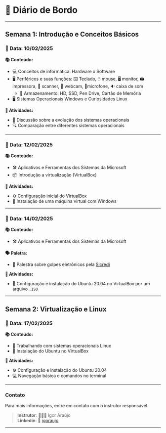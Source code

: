 # 📓 Diário de Bordo

---

## Semana 1: Introdução e Conceitos Básicos

### 📅 Data: 10/02/2025
**📚 Conteúdo:**
- 💻 Conceitos de informática: Hardware x Software
- 🖥️ Periféricos e suas funções: :keyboard: Teclado, :computer_mouse: mouse, :desktop_computer: monitor, :printer: impressora, :fax: scanner, :movie_camera: webcam, :microphone:microfone, :sound: caixa de som
    - :floppy_disk: Armazenamento: HD, SSD, Pen Drive, Cartão de Memória
- 🖥️ Sistemas Operacionais Windows e Curiosidades Linux

**📝 Atividades:**
- 💬 Discussão sobre a evolução dos sistemas operacionais
- 🔍 Comparação entre diferentes sistemas operacionais

---

### 📅 Data: 12/02/2025
**📚 Conteúdo:**
- 🛠️ Aplicativos e Ferramentas dos Sistemas da Microsoft
- 📦 Introdução a virtualização (VirtualBox)

**📝 Atividades:**
- ⚙️ Configuração inicial do VirtualBox
- 💾 Instalação de uma máquina virtual com Windows

---

### 📅 Data: 14/02/2025
**📚 Conteúdo:**
- 🛠️ Aplicativos e Ferramentas dos Sistemas da Microsoft

**:speaking_head: Paletra:**
- :bank: Palestra sobre golpes eletrônicos pela [Sicredi](https://www.sicredi.com.br/home/)

**📝 Atividades:**
- 📀 Configuração e instalação do Ubuntu 20.04 no VirtualBox por um arquivo `.ISO`

---

## Semana 2: Virtualização e Linux

### 📅 Data: 17/02/2025
**📚 Conteúdo:**
- 🐧 Trabalhando com sistemas operacionais Linux
- 📀 Instalação do Ubuntu no VirtualBox

**📝 Atividades:**
- ⚙️ Configuração e instalação do Ubuntu 20.04
- 💻 Navegação básica e comandos no terminal

---
<!-- 
### 📅 Data: 19/02/2025
**📚 Conteúdo:**
- 🛠️ Aplicativos e Ferramentas dos Sistemas Linux
- 📝 Introdução ao LibreOffice

**📝 Atividades:**
- 🖋️ Criação e edição de documentos no LibreOffice Writer
- 🔍 Comparação entre LibreOffice e Microsoft Office

---

### 📅 Data: 21/02/2025
**📚 Conteúdo:**
- 📝 Pacote Office: Word
- 🛠️ Ferramentas de formatação e revisão

**📝 Atividades:**
- 🖋️ Exercícios práticos de formatação avançada no Word
- 📄 Revisão de documentos e geração de PDFs

---

## Semana 3: Ferramentas Avançadas e Revisão

### 📅 Data: 24/02/2025
**📚 Conteúdo:**
- 📊 Pacote Office: Excel
- 🛠️ Ferramentas de formatação e funções básicas

**📝 Atividades:**
- 📈 Criação de planilhas e gráficos no Excel
- ➕ Uso de funções como SOMA, MÉDIA, PROCV

---

### 📅 Data: 26/02/2025
**📚 Conteúdo:**
- 📊 Pacote Office: PowerPoint
- 🎨 Criação e animação de apresentações

**📝 Atividades:**
- 🖼️ Desenvolvimento de slides com transições e animações
- 💡 Dicas para apresentações eficazes

---

### 📅 Data: 28/02/2025
**📚 Conteúdo:**
- 🔄 Revisão Geral
- 📚 Conteúdos Extras

**📝 Atividades:**
- 🔄 Revisão dos principais tópicos abordados
- 💬 Discussão sobre dúvidas e dificuldades
- 📝 Preparação para a avaliação final

---

## Avaliação

### 📅 Data: 03/03/2025
**📚 Conteúdo:**
- 📝 Avaliação prática e teórica

**📝 Atividades:**
- 📝 Realização da prova final
- 💬 Feedback e encerramento do curso

--- -->

### Contato
Para mais informações, entre em contato com o instrutor responsável.

>**Instrutor**: 👨🏾‍💻 Igor Araújo    
**Linkedin**: 🔗 [igoraujo](https://www.linkedin.com/in/igoraujo)

---